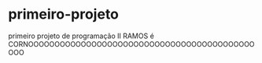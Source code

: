 # primeiro-projeto
primeiro projeto de programação II
RAMOS é CORNOOOOOOOOOOOOOOOOOOOOOOOOOOOOOOOOOOOOOOOOOOOOOO